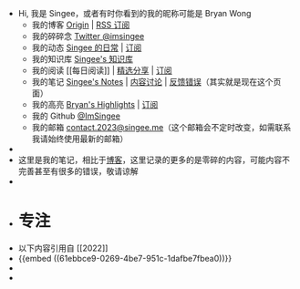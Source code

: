 - Hi, 我是 Singee，或者有时你看到的我的昵称可能是 Bryan Wong
	- 我的博客 [Origin](https://blog.singee.me) | [RSS 订阅](https://blog.singee.me/atom.xml)
	- 我的碎碎念 [Twitter @imsingee](https://twitter.com/imsingee)
	- 我的动态 [Singee 的日常](https://t.singee.me/) | [订阅](https://rsshub.app/telegram/channel/singee_daily)
	- 我的知识库 [Singee's 知识库](https://base.singee.me)
	- 我的阅读 [[每日阅读]] | [精选分享](https://pinfive.today/@bryan) | [订阅](https://pinfive.today/@bryan/feed/)
	- 我的笔记 [Singee's Notes](https://notes.singee.me) | [内容讨论](https://github.com/ImSingee/Notes/discussions) | [反馈错误](https://github.com/ImSingee/Notes/issues/new)（其实就是现在这个页面）
	- 我的高亮 [Bryan's Highlights](https://highlights.singee.me) | [订阅](https://readwise.io/@singee)
	- 我的 Github [@ImSingee](https://github.com/ImSingee)
	- 我的邮箱 contact.2023@singee.me（这个邮箱会不定时改变，如需联系我请始终使用最新的邮箱）
-
- 这里是我的笔记，相比于[博客](https://blog.singee.me/)，这里记录的更多的是零碎的内容，可能内容不完善甚至有很多的错误，敬请谅解
-
- # 专注
- 以下内容引用自 [[2022]]
- {{embed ((61ebbce9-0269-4be7-951c-1dafbe7fbea0))}}
-
-
